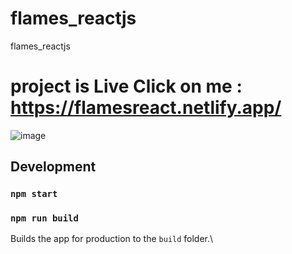 # flames_reactjs
flames_reactjs

# project is Live Click on me :  https://flamesreact.netlify.app/


![image](https://user-images.githubusercontent.com/55871146/138096604-96ca5972-947d-466d-a386-693289511d0c.png)


## Development

### `npm start`


### `npm run build`

Builds the app for production to the `build` folder.\
